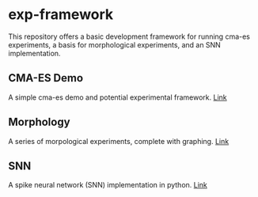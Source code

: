 # exp-framework

This repository offers a basic development framework for running cma-es experiments, a basis for morphological experiments, and an SNN implementation.

## CMA-ES Demo

A simple cma-es demo and potential experimental framework. [Link](https://github.com/Union-College-Computer-Science/exp_framework/tree/main)

## Morphology

A series of morpological experiments, complete with graphing. [Link](https://github.com/Union-College-Computer-Science/exp_framework/tree/main/morpho_demo)

## SNN

A spike neural network (SNN) implementation in python. [Link](https://github.com/Union-College-Computer-Science/exp_framework/tree/main/snn)


 